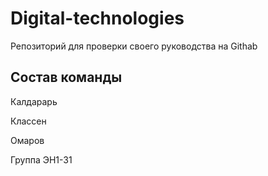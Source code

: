 # Digital-technologies
Репозиторий для проверки своего руководства на Githab

## Состав команды
Калдарарь

Классен

Омаров

Группа ЭН1-31
